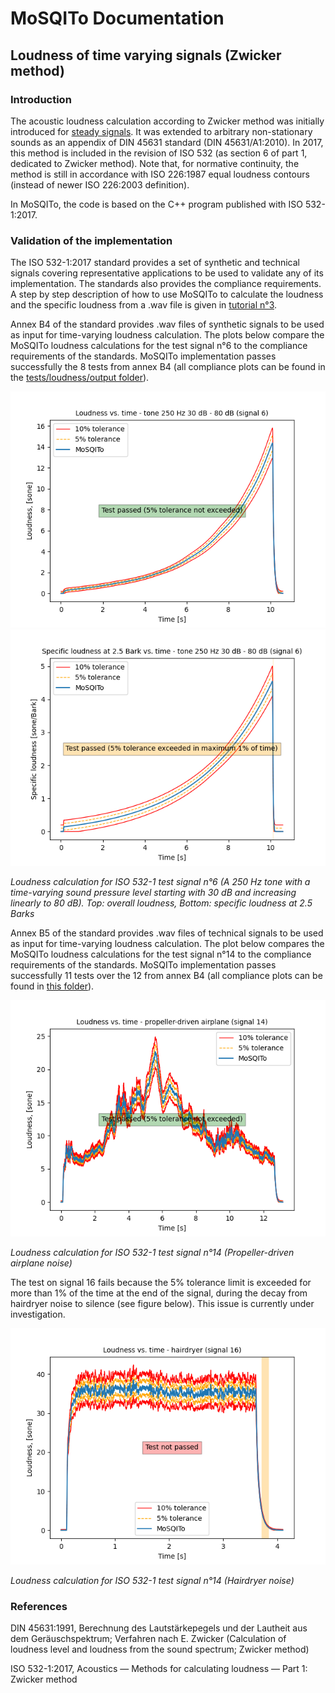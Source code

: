 # MoSQITo Documentation
## Loudness of time varying signals (Zwicker method)

### Introduction
The acoustic loudness calculation according to Zwicker method was initially introduced for [steady signals](./loudness-stationary.md). It was extended to arbitrary non-stationary sounds as an appendix of DIN 45631 standard (DIN 45631/A1:2010). In 2017, this method is included in the revision of ISO 532 (as section 6 of part 1, dedicated to Zwicker method). Note that, for normative continuity, the method is still in accordance with ISO 226:1987 equal loudness contours (instead of newer ISO 226:2003 definition).

In MoSQITo, the code is based on the C++ program published with ISO 532-1:2017.

### Validation of the implementation
The ISO 532-1:2017 standard provides a set of synthetic and technical signals covering representative applications to be used to validate any of its implementation. The standards also provides the compliance requirements. A step by step description of how to use MoSQITo to calculate the loudness and the specific loudness from a .wav file is given in [tutorial n°3](./tuto3_Loudness-zwicker-time-varying.ipynb).

Annex B4 of the standard provides .wav files of synthetic signals to be used as input for time-varying loudness calculation. The plots below compare the MoSQITo loudness calculations for the test signal n°6 to the compliance requirements of the standards. MoSQITo implementation passes successfully the 8 tests from annex B4 (all compliance plots can be found in the [tests/loudness/output folder](../mosqito/tests/loudness/output)). 

![](../mosqito/validations/loudness_zwicker/output/validation_loudness_zwicker_time_Test_signal_6_(tone_250_Hz_30_dB_-_80_dB)_Loudness.png)
![](../mosqito/validations/loudness_zwicker/output/validation_loudness_zwicker_time_Test_signal_6_(tone_250_Hz_30_dB_-_80_dB)_Specific.png)

*Loudness calculation for ISO 532-1 test signal n°6 (A 250 Hz tone with a time-varying sound pressure level starting with 30 dB and increasing linearly to 80 dB). Top: overall loudness, Bottom: specific loudness at 2.5 Barks*

Annex B5 of the standard provides .wav files of technical signals to be used as input for time-varying loudness calculation. The plot below compares the MoSQITo loudness calculations for the test signal n°14 to the compliance requirements of the standards. MoSQITo implementation passes successfully 11 tests over the 12 from annex B4 (all compliance plots can be found in [this folder](../mosqito/validations/loudness_zwicker/output)). 

![](../mosqito/validations/loudness_zwicker/output/validation_loudness_zwicker_time_Test_signal_14_(propeller-driven_airplane)_Loudness.png)

*Loudness calculation for ISO 532-1 test signal n°14 (Propeller-driven airplane noise)*

The test on signal 16 fails because the 5% tolerance limit is exceeded for more than 1% of the time at the end of the signal, during the decay from hairdryer noise to silence (see figure below). This issue is currently under investigation.

![](../mosqito/validations/loudness_zwicker/output/FAILED_validation_loudness_zwicker_time_Test_signal_16_(hairdryer)_Loudness.png)

*Loudness calculation for ISO 532-1 test signal n°14 (Hairdryer noise)*

### References
DIN 45631:1991, Berechnung des Lautstärkepegels und der Lautheit aus dem Geräuschspektrum; Verfahren nach E. Zwicker (Calculation of loudness level and loudness from the sound spectrum; Zwicker method)

ISO 532-1:2017, Acoustics — Methods for calculating
loudness — Part 1: Zwicker method
